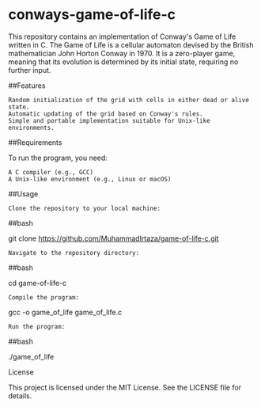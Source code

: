 # conways-game-of-life-c
This repository contains an implementation of Conway's Game of Life written in C. The Game of Life is a cellular automaton devised by the British mathematician John Horton Conway in 1970. It is a zero-player game, meaning that its evolution is determined by its initial state, requiring no further input.

##Features

    Random initialization of the grid with cells in either dead or alive state.
    Automatic updating of the grid based on Conway's rules.
    Simple and portable implementation suitable for Unix-like environments.

##Requirements

To run the program, you need:

    A C compiler (e.g., GCC)
    A Unix-like environment (e.g., Linux or macOS)

##Usage

    Clone the repository to your local machine:

##bash

git clone https://github.com/MuhammadIrtaza/game-of-life-c.git

    Navigate to the repository directory:

##bash

cd game-of-life-c

    Compile the program:

gcc -o game_of_life game_of_life.c

    Run the program:

##bash

./game_of_life


License

This project is licensed under the MIT License. See the LICENSE file for details.
